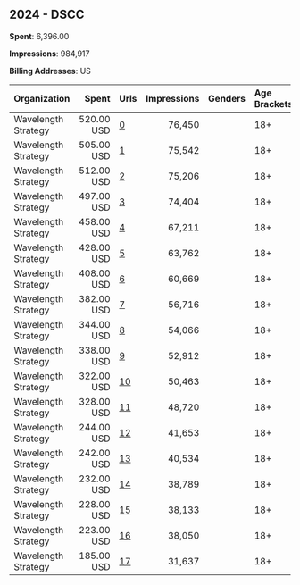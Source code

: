 ## 2024 - DSCC 
**Spent**: 6,396.00

**Impressions**: 984,917

**Billing Addresses**: US

|Organization|Spent|Urls|Impressions|Genders|Age Brackets|Country Codes|
|:---|---:|:---|---:|:---|:---|:---|
|Wavelength Strategy|520.00 USD|[0](https://www.snap.com/political-ads/asset/3b5a9fb0cbc1aa8ffd3c73177a981615fd553197b5d1cc4f84ddd2d61b5b2a39?mediaType=mp4)|76,450||18+|united states|
|Wavelength Strategy|505.00 USD|[1](https://www.snap.com/political-ads/asset/ba4fcc9f8e28593014f5f7155525d86de2f6da0199ae0dca8c749c403b36313d?mediaType=mp4)|75,542||18+|united states|
|Wavelength Strategy|512.00 USD|[2](https://www.snap.com/political-ads/asset/4673abc4db3302701147f55e6355a7ecf4ec7b52ec3ff87d7fdd0672e2fc4850?mediaType=mp4)|75,206||18+|united states|
|Wavelength Strategy|497.00 USD|[3](https://www.snap.com/political-ads/asset/28d97a4cf7120ca305d183abc54e93418a673484da29958d4677d2aa64fe65cd?mediaType=mp4)|74,404||18+|united states|
|Wavelength Strategy|458.00 USD|[4](https://www.snap.com/political-ads/asset/2486c13f375fa10f52eeb241d76ce50fd99693ccbcbde8f796f4c7fa57bdb449?mediaType=png)|67,211||18+|united states|
|Wavelength Strategy|428.00 USD|[5](https://www.snap.com/political-ads/asset/0f0b0ede83172e5b153f741154f022856864f580c3e571107f0d8010819884cf?mediaType=png)|63,762||18+|united states|
|Wavelength Strategy|408.00 USD|[6](https://www.snap.com/political-ads/asset/0d5a85c934c7f921ec599461de0da5743eeeee0dd8d387608e0e404db7f32c79?mediaType=mp4)|60,669||18+|united states|
|Wavelength Strategy|382.00 USD|[7](https://www.snap.com/political-ads/asset/37ad813eb280594ac52e7479eaac462fc20a207fa70b8ed4a1e744ffe99ef6e5?mediaType=mp4)|56,716||18+|united states|
|Wavelength Strategy|344.00 USD|[8](https://www.snap.com/political-ads/asset/0d5a85c934c7f921ec599461de0da5743eeeee0dd8d387608e0e404db7f32c79?mediaType=mp4)|54,066||18+|united states|
|Wavelength Strategy|338.00 USD|[9](https://www.snap.com/political-ads/asset/37ad813eb280594ac52e7479eaac462fc20a207fa70b8ed4a1e744ffe99ef6e5?mediaType=mp4)|52,912||18+|united states|
|Wavelength Strategy|322.00 USD|[10](https://www.snap.com/political-ads/asset/0dd250217c9ebfa844f1f050587e42b3a28dfe67050ccc9cb2d7d1dc04222887?mediaType=png)|50,463||18+|united states|
|Wavelength Strategy|328.00 USD|[11](https://www.snap.com/political-ads/asset/0dd250217c9ebfa844f1f050587e42b3a28dfe67050ccc9cb2d7d1dc04222887?mediaType=png)|48,720||18+|united states|
|Wavelength Strategy|244.00 USD|[12](https://www.snap.com/political-ads/asset/cfdaad12890c334c13d2393e755a8a0a361cf519aaa9a3c75a390ec24e097cff?mediaType=mp4)|41,653||18+|united states|
|Wavelength Strategy|242.00 USD|[13](https://www.snap.com/political-ads/asset/ea83b024d1fe649bff0ee27ee4eef86d5ab347887414ab1c2e00582dc5ccabe1?mediaType=mp4)|40,534||18+|united states|
|Wavelength Strategy|232.00 USD|[14](https://www.snap.com/political-ads/asset/1a0c5c83a747fa94dba508af698b52d7de3b2eb536fe301aa986fd2a3f6c27d5?mediaType=png)|38,789||18+|united states|
|Wavelength Strategy|228.00 USD|[15](https://www.snap.com/political-ads/asset/87b85e8840460bface0cdb42505aae3fbffe93b27e9cee3679a94043fac14aa4?mediaType=mp4)|38,133||18+|united states|
|Wavelength Strategy|223.00 USD|[16](https://www.snap.com/political-ads/asset/cb577c0829d11ee665fe6dd9b73dd7f30fb575c069c5d615cd15b157439bd025?mediaType=mp4)|38,050||18+|united states|
|Wavelength Strategy|185.00 USD|[17](https://www.snap.com/political-ads/asset/da7ef09a5cb08ee1570e554c5827e9e3a5d21d27f5da86f66b6bf35f5aec9bee?mediaType=png)|31,637||18+|united states|
